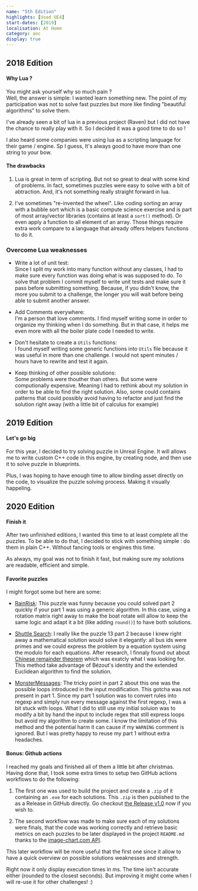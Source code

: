 ```yaml
---
name: "5th Edition"
highlights: [Used UE4]
start-dates: [2019]
localisation: At Home
category: aoc
display: true
---
```

<!---
Gregoire Boiron <gregoire.boiron@gmail.com>
Copyright (c) 2018-2021 Gregoire Boiron  All Rights Reserved.
--->

## 2018 Edition
#### Why Lua ?
You might ask yourself why so much pain ?  
Well, the answer is simple: I wanted learn something new. 
The point of my participation was not to solve fast puzzles but more like finding "beautiful algorithms" to solve them.

I've already seen a bit of lua in a previous project (Raven) but I did not have the chance to really play with it. 
So I decided it was a good time to do so !

I also heard some companies were using lua as a scripting language for their game / engine. 
Sp I guess, It's always good to have more than one string to your bow.

#### The drawbacks
1) Lua is great in term of scripting. But not so great to deal with some kind of problems. 
In fact, sometimes puzzles were easy to solve with a bit of abtraction. 
And, it's not something really straight forward in lua.

2) I've sometimes "re-invented the wheel". 
Like coding sorting an array with a bubble sort which is a basic compute science exercise and is part of most array/vector libraries (contains at least a `sort()` method). 
Or even apply a function to all element of an array. Those things require extra work compare to a language that already offers helpers functions to do it.

<!-- Include "it's a trap" image -->

### Overcome Lua weaknesses
 - Write a lot of unit test:  
Since I split my work into many function without any classes, I had to make sure every function was doing what is was supposed to do.
To solve that problem I commit myself to write unit tests and make sure it pass before submitting something. 
Because, if you didn't know, the more you submit to a challenge, the longer you will wait before being able to submit another answer.

 - Add Comments everywhere:  
I'm a person that love comments. I find myself writing some in order to organize my thinking when I do something. 
But in that case, it helps me even more with all the boiler plate code I needed to write.

- Don't hesitate to create a `Utils` functions:   
I found myself writing some generic functions into `Utils` file because it was useful in more than one challenge.
I would not spent minutes / hours have to rewrite and test it again.

 - Keep thinking of other possible solutions:  
Some problems were thouther than others. But some were computionally expensive. 
Meaning I had to rethink about my solution in order to be able to find the right solution. 
Also, some could contains patterns that could possibly avoid having to refactor and just find the solution right away (with a little bit of calculus for example)

## 2019 Edition
#### Let's go big
For this year, I decided to try solving puzzle in Unreal Engine.
It will allows me to write custom C++ code in this engine, by creating node, and then use it to solve puzzle in blueprints.

Plus, I was hoping to have enough time to allow binding asset directly on the code, to visualize the puzzle solving process. Making it visually happeling.

#### 


## 2020 Edition
#### Finish it
After two unfinished editions, I wanted this time to at least complete all the puzzles.
To be able to do that, I decided to stick with something simple : do them in plain C++. Without fancing tools or engines this time.

As always, my goal was not to finish it fast, but making sure my solutions are readable, efficient and simple.

#### Favorite puzzles
I might forgot some but here are some:

- [RainRisk](https://adventofcode.com/2020/day/12): This puzzle was funny because you could solved part 2 quickly if your part 1 was using a generic algorithm. In this case, using a rotation matrix right away to make the boat rotate will allow to keep the same logic and adapt it a bit (like adding `round()`) to have both solutions.

- [Shuttle Search](https://adventofcode.com/2020/day/13): I really like the puzzle 13 part 2 because I knew right away a mathematical solution would solve it elegantly: all bus ids were primes and we could express the problem by a equation system using the modulo for each equations.
After research, I finnaly found out about [Chinese remainder theorem](https://en.wikipedia.org/wiki/Chinese_remainder_theorem) which was exatcly what I was looking for. This method take advantage of Bézout's identity and the extended Euclidean algorithm to find the solution.

- [MonsterMessages](https://adventofcode.com/2020/day/19): The tricky point in part 2 about this one was the possible loops introduced in the input modification. This gotcha was not present in part 1.
Since my part 1 solution was to convert rules into regexp and simply run every message against the first regexp, I was a bit stuck with loops.
What I did to still use my initial soluion was to modify a bit by hand the input to include regex that still express loops but avoid my algorithm to create some.
I know the limitation of this method and the potential harm it can cause if my `WARNING` comment is ignored. But I was pretty happy to reuse my part 1 without extra headaches. 

#### Bonus: Github actions
I reached my goals and finished all of them a little bit after christmas.
Having done that, I took some extra times to setup two GitHub actions workflows to do the following:

1. The first one was used to build the project and create a `.zip` of it containing an `.exe` for each solutions. This `.zip` is then published to the as a Release in GitHub directly. Go checkout [the Release v1.0](https://github.com/Graygzou/advent-of-code-2020/releases/tag/v1.0) now if you wish to. 

2. The second workflow was made to make sure each of my solutions were finals, that the code was working correctly and retrieve basic metrics on each puzzles to be later displayed in the project `README.md` thanks to the [image-chart.com API](https://www.image-charts.com/). 

<!-- Include workflow image -->
<!-- Include chart image -->

This later workflow will be more useful that the first one since it allow to have a quick overview on possible solutions weaknesses and strength.

Right now it only display execution times in ms. The time isn't accurate either (rounded to the closest seconds). But improving it might come when I will re-use it for other challenges! :) 